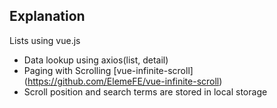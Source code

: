 ## Explanation
Lists using vue.js
- Data lookup using axios(list, detail)
- Paging with Scrolling [vue-infinite-scroll] (https://github.com/ElemeFE/vue-infinite-scroll)
- Scroll position and search terms are stored in local storage
